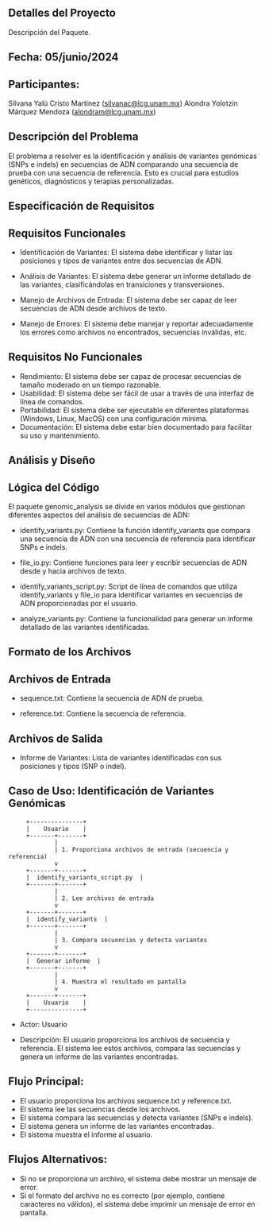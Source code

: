 ## Detalles del Proyecto
Descripción del Paquete.

## Fecha: 05/junio/2024

## Participantes:

Silvana Yalú Cristo Martínez (silvanac@lcg.unam.mx)
Alondra Yolotzin Márquez Mendoza (alondram@lcg.unam.mx)

## Descripción del Problema

El problema a resolver es la identificación y análisis de variantes genómicas (SNPs e indels) en secuencias de ADN comparando una secuencia de prueba con una secuencia de referencia. Esto es crucial para estudios genéticos, diagnósticos y terapias personalizadas.

## Especificación de Requisitos

## Requisitos Funcionales

- Identificación de Variantes: El sistema debe identificar y listar las posiciones y tipos de variantes entre dos secuencias de ADN.

- Análisis de Variantes: El sistema debe generar un informe detallado de las variantes, clasificándolas en transiciones y transversiones.

- Manejo de Archivos de Entrada: El sistema debe ser capaz de leer secuencias de ADN desde archivos de texto.

- Manejo de Errores: El sistema debe manejar y reportar adecuadamente los errores como archivos no encontrados, secuencias inválidas, etc.

## Requisitos No Funcionales

- Rendimiento: El sistema debe ser capaz de procesar secuencias de tamaño moderado en un tiempo razonable.
- Usabilidad: El sistema debe ser fácil de usar a través de una interfaz de línea de comandos.
- Portabilidad: El sistema debe ser ejecutable en diferentes plataformas (Windows, Linux, MacOS) con una configuración mínima.
- Documentación: El sistema debe estar bien documentado para facilitar su uso y mantenimiento.

## Análisis y Diseño

## Lógica del Código

El paquete genomic_analysis se divide en varios módulos que gestionan diferentes aspectos del análisis de secuencias de ADN:

- identify_variants.py: Contiene la función identify_variants que compara una secuencia de ADN con una secuencia de referencia para identificar SNPs e indels.

- file_io.py: Contiene funciones para leer y escribir secuencias de ADN desde y hacia archivos de texto.

- identify_variants_script.py: Script de línea de comandos que utiliza identify_variants y file_io para identificar variantes en secuencias de ADN proporcionadas por el usuario.

- analyze_variants.py: Contiene la funcionalidad para generar un informe detallado de las variantes identificadas.

## Formato de los Archivos

## Archivos de Entrada

- sequence.txt: Contiene la secuencia de ADN de prueba.

- reference.txt: Contiene la secuencia de referencia.

## Archivos de Salida

- Informe de Variantes: Lista de variantes identificadas con sus posiciones y tipos (SNP o indel).

## Caso de Uso: Identificación de Variantes Genómicas

         +---------------+
         |    Usuario    |
         +-------+-------+
                 |
                 | 1. Proporciona archivos de entrada (secuencia y referencia)
                 v
         +-------+-------+
         |  identify_variants_script.py  |
         +-------+-------+
                 |
                 | 2. Lee archivos de entrada
                 v
         +-------+-------+
         |  identify_variants  |
         +-------+-------+
                 |
                 | 3. Compara secuencias y detecta variantes
                 v
         +-------+-------+
         |  Generar informe  |
         +-------+-------+
                 |
                 | 4. Muestra el resultado en pantalla
                 v
         +-------+-------+
         |    Usuario    |
         +---------------+


- Actor: Usuario

- Descripción: El usuario proporciona los archivos de secuencia y referencia. El sistema lee estos archivos, compara las secuencias y genera un informe de las variantes encontradas.

## Flujo Principal:

- El usuario proporciona los archivos sequence.txt y reference.txt.
- El sistema lee las secuencias desde los archivos.
- El sistema compara las secuencias y detecta variantes (SNPs e indels).
- El sistema genera un informe de las variantes encontradas.
- El sistema muestra el informe al usuario.

## Flujos Alternativos:

- Si no se proporciona un archivo, el sistema debe mostrar un mensaje de error.
- Si el formato del archivo no es correcto (por ejemplo, contiene caracteres no válidos), el sistema debe imprimir un mensaje de error en pantalla.
